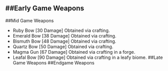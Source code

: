 ##Early Game Weapons
-
##Mid Game Weapons
- Ruby Bow [30 Damage] Obtained via crafting.
- Emerald Bow [38 Damage] Obtained via crafting.
- Bismuth Bow [48 Damage] Obtained via crafting.
- Quartz Bow [50 Damage] Obtained via crafting.
- Magma Gun [67 Damage] Obtained via crafting in a forge.
- Leafal Bow [90 Damage] Obtained via crafting in a leafy biome.
##Late Game Weapons
##Endgame Weapons

